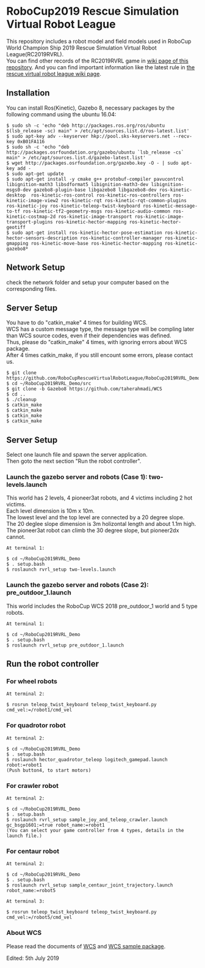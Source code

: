 # RoboCup2019 Rescue Simulation Virtual Robot League
This repository includes a robot model and field models used in RoboCup World Champion Ship 2019 Rescue Simulation Virtual Robot League(RC2019RVRL).  
You can find other records of the RC2019RVRL game in [wiki page of this repository](https://github.com/RoboCupRescueVirtualRobotLeague/RoboCup2019RVRL_Demo/wiki).
And you can find important information like the latest rule in [the rescue virtual robot league wiki page](https://rescuesim.robocup.org/).  

##  Installation   
You can install Ros(Kinetic), Gazebo 8, necessary packages by the following command using the ubuntu 16.04:  

    $ sudo sh -c 'echo "deb http://packages.ros.org/ros/ubuntu $(lsb_release -sc) main" > /etc/apt/sources.list.d/ros-latest.list'   
    $ sudo apt-key adv --keyserver hkp://pool.sks-keyservers.net --recv-key 0xB01FA116   
    $ sudo sh -c 'echo "deb http://packages.osrfoundation.org/gazebo/ubuntu `lsb_release -cs` main" > /etc/apt/sources.list.d/gazebo-latest.list'   
    $ wget http://packages.osrfoundation.org/gazebo.key -O - | sudo apt-key add -     
    $ sudo apt-get update   
    $ sudo apt-get install -y cmake g++ protobuf-compiler pavucontrol libignition-math3 libsdformat5 libignition-math3-dev libignition-msgs0-dev gazebo8-plugin-base libgazebo8 libgazebo8-dev ros-kinetic-desktop  ros-kinetic-ros-control ros-kinetic-ros-controllers ros-kinetic-image-view2 ros-kinetic-rqt ros-kinetic-rqt-common-plugins ros-kinetic-joy ros-kinetic-teleop-twist-keyboard ros-kinetic-message-to-tf ros-kinetic-tf2-geometry-msgs ros-kinetic-audio-common ros-kinetic-costmap-2d ros-kinetic-image-transport ros-kinetic-image-transport-plugins ros-kinetic-hector-mapping ros-kinetic-hector-geotiff
    $ sudo apt-get install ros-kinetic-hector-pose-estimation ros-kinetic-hector-sensors-description ros-kinetic-controller-manager ros-kinetic-gmapping ros-kinetic-move-base ros-kinetic-hector-mapping ros-kinetic-gazebo8*


##  Network Setup

check the network folder and setup your computer based on the corresponding files.  


## Server Setup
You have to do "catkin_make" 4 times for building WCS.  
WCS has a custom message type, the message type will be compling later than WCS source codes, even if their dependencies was defined.  
Thus, please do "catkin_make" 4 times, with ignoring errors about WCS package.  
After 4 times catkin_make, if you still encount some errors, please contact us.  

    $ git clone https://github.com/RoboCupRescueVirtualRobotLeague/RoboCup2019RVRL_Demo  
    $ cd ~/RoboCup2019RVRL_Demo/src  
    $ git clone -b Gazebo8 https://github.com/taherahmadi/WCS  
    $ cd ..  
    $ ./cleanup  
    $ catkin_make  
    $ catkin_make  
    $ catkin_make  
    $ catkin_make  

## Server Setup  
Select one launch file and spawn the server application.  
Then goto the next section "Run the robot controller".  

### Launch the gazebo server and robots (Case 1): two-levels.launch   
This world has 2 levels, 4 pioneer3at robots, and 4 victims including 2 hot victims.  
Each level dimension is 10m x 10m.  
The lowest level and the top level are connected by a 20 degree slope.  
The 20 deglee slope dimension is 3m holizontal length and about 1.1m high.  
The pioneer3at robot can climb the 30 degree slope, but pioneer2dx cannot.  

    At terminal 1:  

    $ cd ~/RoboCup2019RVRL_Demo  
    $ . setup.bash  
    $ roslaunch rvrl_setup two-levels.launch  

### Launch the gazebo server and robots (Case 2): pre_outdoor_1.launch   
This world includes the RoboCup WCS 2018 pre_outdoor_1 world and 5 type robots.  

    At terminal 1:  

    $ cd ~/RoboCup2019RVRL_Demo  
    $ . setup.bash  
    $ roslaunch rvrl_setup pre_outdoor_1.launch  

## Run the robot controller
### For wheel robots  

    At terminal 2:  

    $ rosrun teleop_twist_keyboard teleop_twist_keyboard.py cmd_vel:=/robot1/cmd_vel  

### For quadrotor robot  

    At terminal 2:  

    $ cd ~/RoboCup2019RVRL_Demo  
    $ . setup.bash  
    $ roslaunch hector_quadrotor_teleop logitech_gamepad.launch robot:=robot1  
    (Push button4, to start motors)  

### For crawler robot   

    At terminal 2:  

    $ cd ~/RoboCup2019RVRL_Demo  
    $ . setup.bash  
    $ roslaunch rvrl_setup sample_joy_and_teleop_crawler.launch gc_bsgp1601:=true robot_name:=robot1  
    (You can select your game controller from 4 types, details in the launch file.)  

### For centaur robot   

    At terminal 2:  

    $ cd ~/RoboCup2019RVRL_Demo  
    $ . setup.bash  
    $ roslaunch rvrl_setup sample_centaur_joint_trajectory.launch robot_name:=robot5  

    At terminal 3:  

    $ rosrun teleop_twist_keyboard teleop_twist_keyboard.py cmd_vel:=/robot5/cmd_vel  

### About WCS  
Please read the documents of [WCS](https://github.com/taherahmadi/WCS/blob/master/README.md) and [WCS sample package](https://github.com/taherahmadi/WCS/blob/master/sample_package/README.md).  

Edited: 5th July 2019
